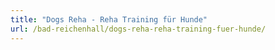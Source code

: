 ```yaml
---
title: "Dogs Reha - Reha Training für Hunde"
url: /bad-reichenhall/dogs-reha-reha-training-fuer-hunde/
---
```


